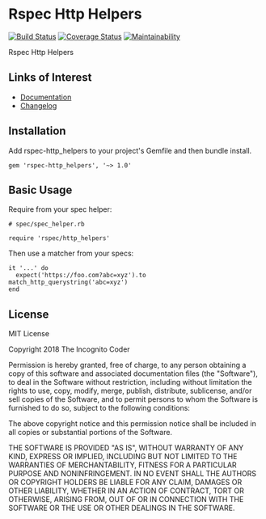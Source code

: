 # Rspec Http Helpers

[![Build Status](https://travis-ci.org/theincognitocoder/rspec-http_helpers.svg?branch=master)](https://travis-ci.org/theincognitocoder/rspec-http_helpers)
[![Coverage Status](https://coveralls.io/repos/github/theincognitocoder/rspec-http_helpers/badge.svg?branch=master)](https://coveralls.io/github/theincognitocoder/rspec-http_helpers?branch=master)
[![Maintainability](https://api.codeclimate.com/v1/badges/f9ac56f41cd6333d98ee/maintainability)](https://codeclimate.com/github/theincognitocoder/rspec-http_helpers/maintainability)

Rspec Http Helpers

## Links of Interest

* [Documentation](https://www.rubydoc.info/github/theincognitocoder/rspec-http_helpers/master)
* [Changelog](https://github.com/theincognitocoder/rspec-http_helpers/blob/master/CHANGELOG.md)

## Installation

Add rspec-http_helpers to your project's Gemfile and then bundle install.

    gem 'rspec-http_helpers', '~> 1.0'

## Basic Usage

Require from your spec helper:

    # spec/spec_helper.rb

    require 'rspec/http_helpers'

Then use a matcher from your specs:

    it '...' do
      expect('https://foo.com?abc=xyz').to match_http_querystring('abc=xyz')
    end

## License

MIT License

Copyright 2018 The Incognito Coder

Permission is hereby granted, free of charge, to any person obtaining a copy
of this software and associated documentation files (the "Software"), to deal
in the Software without restriction, including without limitation the rights
to use, copy, modify, merge, publish, distribute, sublicense, and/or sell
copies of the Software, and to permit persons to whom the Software is furnished
to do so, subject to the following conditions:

The above copyright notice and this permission notice shall be included in
all copies or substantial portions of the Software.

THE SOFTWARE IS PROVIDED "AS IS", WITHOUT WARRANTY OF ANY KIND, EXPRESS OR
IMPLIED, INCLUDING BUT NOT LIMITED TO THE WARRANTIES OF MERCHANTABILITY,
FITNESS FOR A PARTICULAR PURPOSE AND NONINFRINGEMENT. IN NO EVENT SHALL THE
AUTHORS OR COPYRIGHT HOLDERS BE LIABLE FOR ANY CLAIM, DAMAGES OR OTHER
LIABILITY, WHETHER IN AN ACTION OF CONTRACT, TORT OR OTHERWISE, ARISING FROM,
OUT OF OR IN CONNECTION WITH THE SOFTWARE OR THE USE OR OTHER DEALINGS IN THE
SOFTWARE.

